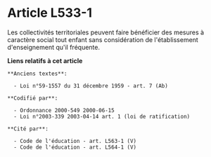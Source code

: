 # Article L533-1

Les collectivités territoriales peuvent faire bénéficier des mesures à caractère social tout enfant sans considération de
l'établissement d'enseignement qu'il fréquente.

**Liens relatifs à cet article**

	**Anciens textes**:

	  - Loi n°59-1557 du 31 décembre 1959 - art. 7 (Ab)

	**Codifié par**:

	  - Ordonnance 2000-549 2000-06-15
	  - Loi n°2003-339 2003-04-14 art. 1 (loi de ratification)

	**Cité par**:

	  - Code de l'éducation - art. L563-1 (V)
	  - Code de l'éducation - art. L564-1 (V)
